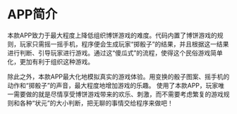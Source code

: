 # APP简介

 本款APP致力于最大程度上降低组织博饼游戏的难度。代码内置了博饼游戏的规则，玩家只需摇一摇手机，程序便会生成玩家“掷骰子”的结果，并且根据这一结果进行判断、引导玩家进行游戏。通过这“傻瓜式”的流程，使得这个民俗游戏简单化，更加有利于组织这种游戏。


 除此之外，本款APP最大化地模拟真实的游戏体验。用变换的骰子图案、摇手机的动作和“掷骰子”的声音，最大程度地增加游戏的乐趣。
 使用了本款APP，玩家唯一需要做的就是尽情享受博饼游戏带来的欢乐、刺激，而不需要考虑繁复的游戏规则和各种“状元”的大小判断，把无聊的事情交给程序来做吧！